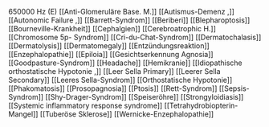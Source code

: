 650000 Hz (E)
[[Anti-Glomeruläre Base. M.]]
[[Autismus-Demenz ,]]
[[Autonomic Failure ,]]
[[Barrett-Syndrom]]
[[Beriberi]]
[[Blepharoptosis]]
[[Bourneville-Krankheit]]
[[Cephalgien]]
[[Cerebroatrophic H.]]
[[Chromosome 5p- Syndrom]]
[[Cri-du-Chat-Syndrom]]
[[Dermatochalasis]]
[[Dermatolysis]]
[[Dermatomegaly]]
[[Entzündungsreaktion]]
[[Enzephalopathie]]
[[Epiloia]]
[[Gesichtserkennung Agnosia]]
[[Goodpasture-Syndrom]]
[[Headache]]
[[Hemikranie]]
[[Idiopathische orthostatische Hypotonie ,]]
[[Leer Sella Primary]]
[[Leerer Sella Secondary]]
[[Leeres Sella-Syndrom]]
[[Orthostatische Hypotonie]]
[[Phakomatosis]]
[[Prosopagnosia]]
[[Ptosis]]
[[Rett-Syndrom]]
[[Sepsis-Syndrom]]
[[Shy-Drager-Syndrom]]
[[Speiseröhre]]
[[Strongyloidiasis]]
[[Systemic inflammatory response syndrome]]
[[Tetrahydrobiopterin-Mangel]]
[[Tuberöse Sklerose]]
[[Wernicke-Enzephalopathie]]